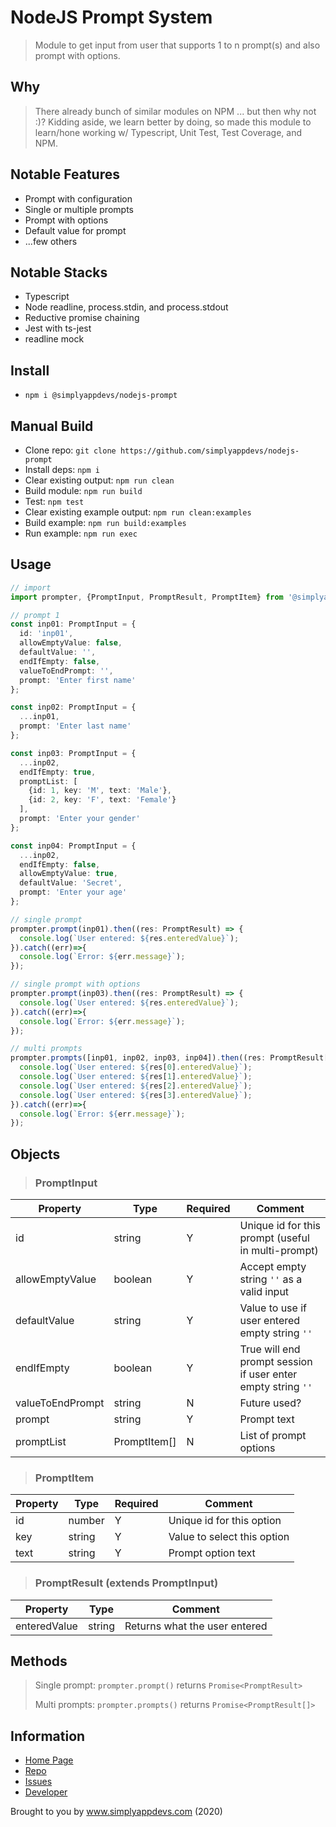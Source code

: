 # NodeJS Prompt System

> Module to get input from user that supports 1 to n prompt(s) and also prompt with options.

## Why

> There already bunch of similar modules on NPM ... but then why not :)? Kidding aside, we learn better by doing, so made this module to learn/hone working w/ Typescript, Unit Test, Test Coverage, and NPM.

## Notable Features

* Prompt with configuration
* Single or multiple prompts
* Prompt with options
* Default value for prompt
* ...few others

## Notable Stacks

* Typescript
* Node readline, process.stdin, and process.stdout
* Reductive promise chaining
* Jest with ts-jest
* readline mock

## Install

* `npm i @simplyappdevs/nodejs-prompt`

## Manual Build

* Clone repo: `git clone https://github.com/simplyappdevs/nodejs-prompt`
* Install deps: `npm i`
* Clear existing output: `npm run clean`
* Build module: `npm run build`
* Test: `npm test`
* Clear existing example output: `npm run clean:examples`
* Build example: `npm run build:examples`
* Run example: `npm run exec`

## Usage

```typescript
// import
import prompter, {PromptInput, PromptResult, PromptItem} from '@simplyappdevs/nodejs-prompt';

// prompt 1
const inp01: PromptInput = {
  id: 'inp01',
  allowEmptyValue: false,
  defaultValue: '',
  endIfEmpty: false,
  valueToEndPrompt: '',
  prompt: 'Enter first name'
};

const inp02: PromptInput = {
  ...inp01,
  prompt: 'Enter last name'
};

const inp03: PromptInput = {
  ...inp02,
  endIfEmpty: true,
  promptList: [
    {id: 1, key: 'M', text: 'Male'},
    {id: 2, key: 'F', text: 'Female'}
  ],
  prompt: 'Enter your gender'
};

const inp04: PromptInput = {
  ...inp02,
  endIfEmpty: false,
  allowEmptyValue: true,
  defaultValue: 'Secret',
  prompt: 'Enter your age'
};

// single prompt
prompter.prompt(inp01).then((res: PromptResult) => {
  console.log(`User entered: ${res.enteredValue}`);
}).catch((err)=>{
  console.log(`Error: ${err.message}`);
});

// single prompt with options
prompter.prompt(inp03).then((res: PromptResult) => {
  console.log(`User entered: ${res.enteredValue}`);
}).catch((err)=>{
  console.log(`Error: ${err.message}`);
});

// multi prompts
prompter.prompts([inp01, inp02, inp03, inp04]).then((res: PromptResult[]) => {
  console.log(`User entered: ${res[0].enteredValue}`);
  console.log(`User entered: ${res[1].enteredValue}`);
  console.log(`User entered: ${res[2].enteredValue}`);
  console.log(`User entered: ${res[3].enteredValue}`);
}).catch((err)=>{
  console.log(`Error: ${err.message}`);
});
```

## Objects

> ### PromptInput

Property | Type | Required | Comment
---------|----------|---------|---------
 id | string | Y | Unique id for this prompt (useful in multi-prompt)
 allowEmptyValue | boolean | Y | Accept empty string `''` as a valid input
 defaultValue | string | Y | Value to use if user entered empty string `''`
 endIfEmpty | boolean | Y | True will end prompt session if user enter empty string `''`
 valueToEndPrompt | string | N | Future used?
 prompt | string | Y | Prompt text
 promptList | PromptItem[] | N | List of prompt options

> ### PromptItem

Property | Type | Required | Comment
---------|----------|---------|---------
 id | number | Y | Unique id for this option
 key | string | Y | Value to select this option
 text | string | Y | Prompt option text

> ### PromptResult (extends PromptInput)

Property | Type |  Comment
---------|----------|---------
 enteredValue | string | Returns what the user entered

## Methods

> Single prompt: `prompter.prompt()` returns `Promise<PromptResult>`
>
> Multi prompts: `prompter.prompts()` returns `Promise<PromptResult[]>`

## Information

* [Home Page](https://github.com/simplyappdevs/nodejs-prompt/blob/master/README.md)
* [Repo](https://github.com/simplyappdevs/nodejs-prompt)
* [Issues](https://github.com/simplyappdevs/nodejs-prompt/issues)
* [Developer](https://www.simplyappdevs.com)

Brought to you by www.simplyappdevs.com (2020)
